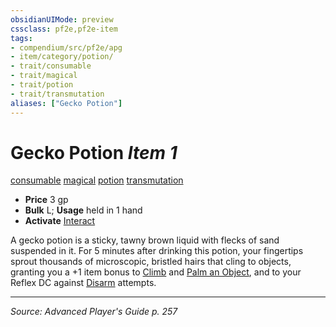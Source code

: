 ```yaml
---
obsidianUIMode: preview
cssclass: pf2e,pf2e-item
tags:
- compendium/src/pf2e/apg
- item/category/potion/
- trait/consumable
- trait/magical
- trait/potion
- trait/transmutation
aliases: ["Gecko Potion"]
---
```

# Gecko Potion *Item 1*  
[consumable](consumable.md "Consumable Item Trait")  [magical](magical.md "Magical Item Trait")  [potion](potion.md "Potion Item Trait")  [transmutation](transmutation.md "Transmutation School Trait")  

- **Price** 3 gp
- **Bulk** L; **Usage** held in 1 hand
- **Activate** [Interact](interact.md)

A gecko potion is a sticky, tawny brown liquid with flecks of sand suspended in it. For 5 minutes after drinking this potion, your fingertips sprout thousands of microscopic, bristled hairs that cling to objects, granting you a +1 item bonus to [Climb](climb.md) and [Palm an Object](palm-an-object.md), and to your Reflex DC against [Disarm](Reference/Rules/Actions/disarm.md) attempts.


---
*Source: Advanced Player's Guide p. 257*